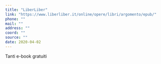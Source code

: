 ```yaml
---
title: "LiberLiber"
link: "https://www.liberliber.it/online/opere/libri/argomento/epub/"
phone: ""
mail: ""
address: ""
coord: ""
source: ""
date: 2020-04-02
---
```


Tanti e-book gratuiti
